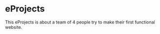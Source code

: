 # eProjects
 This eProjects is about a team of 4 people try to make their first functional website.
